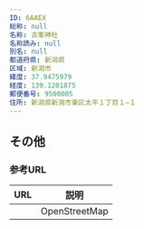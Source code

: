 ```yaml
---
ID: 6AAEX
総称: null
名称: 古峯神社
名称読み: null
別名: null
都道府県: 新潟県
区域: 新潟市
緯度: 37.9475979
経度: 139.1201875
郵便番号: 9500005
住所: 新潟県新潟市東区太平１丁目１−１
---
```


## その他

### 参考URL

| URL | 説明          |
| --- | ------------- |
|     | OpenStreetMap |
